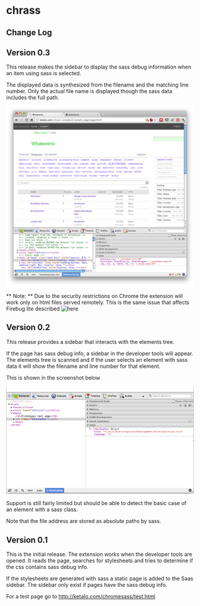 chrass
======

Change Log
----------

## Version 0.3
This release makes the sidebar to display the sass debug information when an
item using sass is selected.

The displayed data is synthesized from the filename and the matching
line number. Only the actual file name is displayed though the sass data
includes the full path.

![Screenshot](https://github.com/hzlf/chrass/raw/master/docs/version0_3.png)

** Note: ** Due to the security restrictions on Chrome the extension will work
only on html files served remotely. This is the same issue that affects Firebug
lite described ![here](http://getfirebug.com/wiki/index.php/Firebug_Lite_FAQ#It_doesn.27t_work_on_local_pages)

## Version 0.2
This release provides a sidebar that interacts with the elements tree.

If the page has sass debug info, a sidebar in the developer tools will appear.
The elements tree is scanned and if the user selects an element with sass data
it will show the filename and line number for that element.

This is shown in the screenshot below

![Screenshot](https://github.com/hzlf/chrass/raw/master/docs/version0_2.png)

Support is still fairly limited but should be able to detect the basic case of an element with a sass class.

Note that the file address are stored as absolute paths by sass.

## Version 0.1
This is the initial release. The extension works when the developer tools are opened. It reads the page, searches for stylesheets and tries to determine if the css contains sass debug info.

If the stylesheets are generated with sass a static page is added to the Saas sidebar. The sidebar only exist if pages have the sass debug info.

For a test page go to http://ketalo.com/chromesass/test.html
